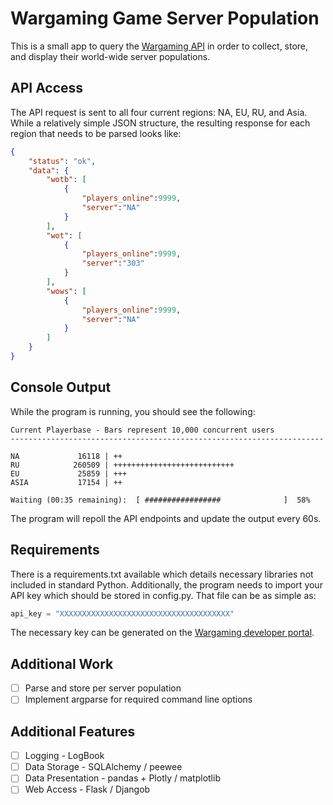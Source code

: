 # Wargaming Game Server Population
This is a small app to query the [Wargaming API](https://developers.wargaming.net) in order to collect, store, and display their world-wide server populations.

## API Access
The API request is sent to all four current regions: NA, EU, RU, and Asia.  While a relatively simple JSON structure, the resulting response for each region that needs to be parsed looks like:

```json
{
    "status": "ok",
    "data": {
        "wotb": [
            {
                "players_online":9999,
                "server":"NA"
            }
        ],
        "wot": [
            {
                "players_online":9999,
                "server":"303"
            }
        ],
        "wows": [
            {
                "players_online":9999,
                "server":"NA"
            }
        ]
    }
}
```

## Console Output
While the program is running, you should see the following:
```
Current Playerbase - Bars represent 10,000 concurrent users
----------------------------------------------------------------------

NA             16118 | ++
RU            260509 | +++++++++++++++++++++++++++
EU             25859 | +++
ASIA           17154 | ++

Waiting (00:35 remaining):  [ #################              ]  58%
```
The program will repoll the API endpoints and update the output every 60s.

## Requirements
There is a requirements.txt available which details necessary libraries not included in standard Python.  Additionally, the program needs to import your API key which should be stored in config.py.  That file can be as simple as:
```python
api_key = "XXXXXXXXXXXXXXXXXXXXXXXXXXXXXXXXXXXXXX"
```
The necessary key can be generated on the [Wargaming developer portal](https://developers.wargaming.net/applications/).

## Additional Work
 - [ ] Parse and store per server population
 - [ ] Implement argparse for required command line options

## Additional Features
 - [ ] Logging - LogBook
 - [ ] Data Storage - SQLAlchemy / peewee
 - [ ] Data Presentation - pandas + Plotly / matplotlib
 - [ ] Web Access - Flask / Djangob
